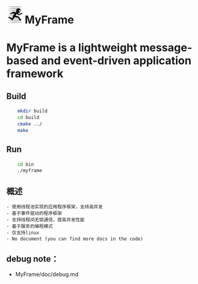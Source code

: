 # ![run](https://github.com/lkpworkspace/demo/blob/master/pics/icon3.png)MyFrame

# MyFrame is a lightweight message-based and event-driven application framework
	
## Build

```sh
	mkdir build
	cd build
	cmake ../
	make
```

## Run

```sh
	cd bin
	./myframe
```


## 概述
	- 使用线程池实现的应用程序框架，支持高并发
	- 基于事件驱动的程序框架
	- 支持线程间无锁通信，提高并发性能
    - 基于服务的编程模式
    - 仅支持linux
	- No document (you can find more docs in the code)

## debug note：
* MyFrame/doc/debug.md
